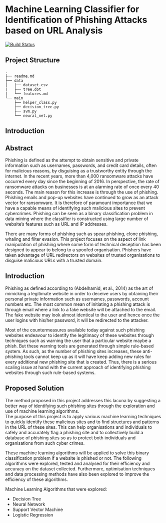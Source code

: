 ﻿# Machine Learning Classifier for Identification of Phishing Attacks based on URL Analysis

[![Build Status](https://travis-ci.org/DarrenAscione/phishingdetection.svg?branch=master)](https://travis-ci.org/DarrenAscione/phishingdetection)

## Project Structure

```
.
├── readme.md
├── data
|   ├── dataset.csv
|   ├── tree.dot
|   └── features.md
└── main
    ├── helper_class.py
    ├── decision_tree.py
    ├── svm.py
    └── neural_net.py
```

## Introduction

## Abstract

Phishing is defined as the attempt to obtain sensitive and private information such as usernames, passwords, and credit card details, often for malicious reasons, by disguising as a trustworthy entity through the internet. In the recent years, more than 4,000 ransomware attacks have occurred every day since the beginning of 2016. In perspective, the rate of ransomware attacks on businesses is at an alarming rate of once every 40 seconds. The main reason for this increase is through the use of phishing. Phishing emails and pop-up websites have continued to grow as an attack vector for ransomware. It is therefore of paramount importance that we have a capable means of identifying such malicious sites to prevent cybercrimes. Phishing can be seen as a binary classification problem in data mining where the classifier is constructed using large number of website’s features such as URL and IP addresses.

There are many forms of phishing such as spear phishing, clone phishing, whaling and filter evasion. This project focuses on the aspect of link manipulation of phishing where some form of technical deception has been designed to appear to belong to a spoofed organisation. Phishers have taken advantage of URL redirectors on websites of trusted organisations to disguise malicious URLs with a trusted domain.

## Introduction

Phishing as defined according to (Abdelhamid, et al., 2014) as the art of mimicking a legitimate website in order to deceive users by obtaining their personal private information such as usernames, passwords, account numbers etc. The most common mean of initiating a phishing attack is through email where a link to a fake website will be attached to the email. The fake website may look almost identical to the user and hence once the user logins with his/her password, it will be redirected to the attacker.

Most of the countermeasures available today against such phishing websites endeavour to identify the legitimacy of these websites through techniques such as warning the user that a particular website maybe a phish. But these warning tools are generated through simple rule-based system. As such, as the number of phishing sites increases, these anti-phishing tools cannot keep up as it will have keep adding new rules for every additional new phishing site that is created. Thus, there is a serious scaling issue at hand with the current approach of identifying phishing websites through such rule-based systems.

## Proposed Solution

The method proposed in this project addresses this lacuna by suggesting a better way of identifying such phishing sites through the exploration and use of machine learning algorithms.  
The purpose of this project is to apply various machine learning techniques to quickly identify these malicious sites and to find structures and patterns in the URL of these sites. This can help organisations and individuals to safely and accurately flag a phishing site and to collectively build a database of phishing sites so as to protect both individuals and organisations from such cyber crimes.

These machine learning algorithms will be applied to solve this binary classification problem if a website is phished or not. The following algorithms were explored, tested and analysed for their efficiency and accuracy on the dataset collected. Furthermore, optimisation techniques and data processing methods have also been explored to improve the efficiency of these algorithms.

Machine Learning Algorithms that were explored:

- Decision Tree  
- Neural Network 
- Support Vector Machine 
- Logistic Regression


